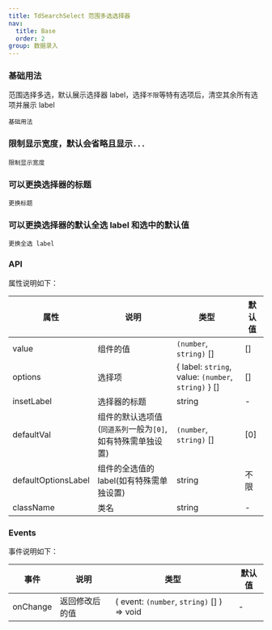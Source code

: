 ```yaml
---
title: TdSearchSelect 范围多选选择器
nav:
  title: Base
  order: 2
group: 数据录入
---
```


### 基础用法

范围选择多选，默认展示选择器 label，选择`不限`等特有选项后，清空其余所有选项并展示 label

<code src="./demos/index.tsx" >基础用法</code>

### 限制显示宽度，默认会省略且显示`...`

<code src="./demos/limitWidth.tsx">限制显示宽度</code>

### 可以更换选择器的标题

<code src="./demos/changeTitle.tsx">更换标题</code>

### 可以更换选择器的默认全选 label 和选中的默认值

<code src="./demos/defaultOptionsLabel.tsx">更换全选 label</code>

### API

属性说明如下：

| 属性                | 说明                                                       | 类型                                                | 默认值 |
| ------------------- | ---------------------------------------------------------- | --------------------------------------------------- | ------ |
| value               | 组件的值                                                   | `(number`, `string)` []                             | []     |
| options             | 选择项                                                     | { label: `string`, value: `(number`, `string)` } [] | []     |
| insetLabel          | 选择器的标题                                               | string                                              | -      |
| defaultVal          | 组件的默认选项值(`同道系列`一般为`[0]`,如有特殊需单独设置) | `(number`, `string)` []                             | [0]    |
| defaultOptionsLabel | 组件的全选值的 label(如有特殊需单独设置)                   | string                                              | 不限   |
| className           | 类名                                                       | string                                              | -      |

### Events

事件说明如下：

| 事件     | 说明           | 类型                                       | 默认值 |
| -------- | -------------- | ------------------------------------------ | ------ |
| onChange | 返回修改后的值 | ( event: `(number`, `string)` [] ) => void | -      |
